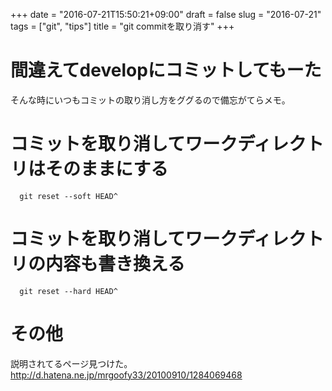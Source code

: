 +++
date = "2016-07-21T15:50:21+09:00"
draft = false
slug = "2016-07-21"
tags = ["git", "tips"]
title = "git commitを取り消す"
+++

# 間違えてdevelopにコミットしてもーた

そんな時にいつもコミットの取り消し方をググるので備忘がてらメモ。

# コミットを取り消してワークディレクトリはそのままにする

```
  git reset --soft HEAD^
```

# コミットを取り消してワークディレクトリの内容も書き換える

```
  git reset --hard HEAD^
```


# その他

説明されてるページ見つけた。<br>
http://d.hatena.ne.jp/mrgoofy33/20100910/1284069468
